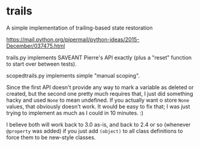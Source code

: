 # trails
A simple implementation of trailing-based state restoration

https://mail.python.org/pipermail/python-ideas/2015-December/037475.html

trails.py implements SAVEANT Pierre's API exactly (plus a "reset"
function to start over between tests).

scopedtrails.py implements simple "manual scoping".

Since the first API doesn't provide any way to mark a variable as
deleted or created, but the second one pretty much requires that, I
just did something hacky and used `None` to mean undefined. If you
actually want o store `None` values, that obviously doesn't work. It
would be easy to fix that; I was just trying to implement as much as I
could in 10 minutes. :)

I believe both will work back to 3.0 as-is, and back to 2.4 or so
(whenever `@property` was added) if you just add `(object)` to all
class definitions to force them to be new-style classes.
